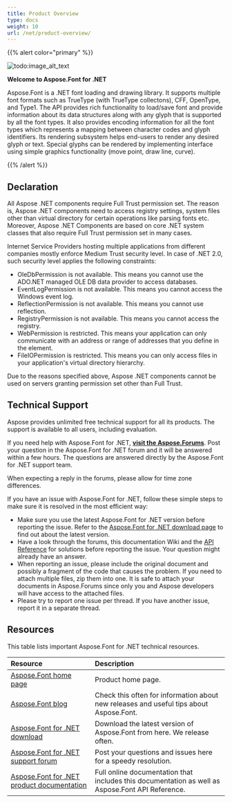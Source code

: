 ```yaml
---
title: Product Overview
type: docs
weight: 10
url: /net/product-overview/
---
```


{{% alert color="primary" %}}

![todo:image_alt_text](product-overview_1.png)

**Welcome to Aspose.Font for .NET**

Aspose.Font is a .NET font loading and drawing library. It supports multiple font formats such as TrueType (with TrueType collectons), CFF, OpenType, and Type1. The API provides rich functionality to load/save font and provide information about its data structures along with any glyph that is supported by all the font types. It also provides encoding information for all the font types which represents a mapping between character codes and glyph identifiers. Its rendering subsystem helps end-users to render any desired glyph or text. Special glyphs can be rendered by implementing interface using simple graphics functionality (move point, draw line, curve).

{{% /alert %}}
## **Declaration**
All Aspose .NET components require Full Trust permission set. The reason is, Aspose .NET components need to access registry settings, system files other than virtual directory for certain operations like parsing fonts etc. Moreover, Aspose .NET Components are based on core .NET system classes that also require Full Trust permission set in many cases.

Internet Service Providers hosting multiple applications from different companies mostly enforce Medium Trust security level. In case of .NET 2.0, such security level applies the following constraints:

- OleDbPermission is not available. This means you cannot use the ADO.NET managed OLE DB data provider to access databases.
- EventLogPermission is not available. This means you cannot access the Windows event log.
- ReflectionPermission is not available. This means you cannot use reflection.
- RegistryPermission is not available. This means you cannot access the registry.
- WebPermission is restricted. This means your application can only communicate with an address or range of addresses that you define in the <trust> element.
- FileIOPermission is restricted. This means you can only access files in your application's virtual directory hierarchy.

Due to the reasons specified above, Aspose .NET components cannot be used on servers granting permission set other than Full Trust.
## **Technical Support**
Aspose provides unlimited free technical support for all its products. The support is available to all users, including evaluation.

If you need help with Aspose.Font for .NET, [**visit the Aspose.Forums**](https://forum.aspose.com/). Post your question in the Aspose.Font for .NET forum and it will be answered within a few hours. The questions are answered directly by the Aspose.Font for .NET support team.

When expecting a reply in the forums, please allow for time zone differences.

If you have an issue with Aspose.Font for .NET, follow these simple steps to make sure it is resolved in the most efficient way:

- Make sure you use the latest Aspose.Font for .NET version before reporting the issue. Refer to the [Aspose.Font for .NET download page](https://www.nuget.org/packages/Aspose.Font/) to find out about the latest version.
- Have a look through the forums, this documentation Wiki and the [API Reference](https://apireference.aspose.com/net/font) for solutions before reporting the issue. Your question might already have an answer.
- When reporting an issue, please include the original document and possibly a fragment of the code that causes the problem. If you need to attach multiple files, zip them into one. It is safe to attach your documents in Aspose.Forums since only you and Aspose developers will have access to the attached files.
- Please try to report one issue per thread. If you have another issue, report it in a separate thread.
## **Resources**
This table lists important Aspose.Font for .NET technical resources.

|**Resource**|**Description**|
| :- | :- |
|[Aspose.Font home page](https://products.aspose.com/font/net)|Product home page.|
|[Aspose.Font blog](https://blog.aspose.com/category/font/)|Check this often for information about new releases and useful tips about Aspose.Font.|
|[Aspose.Font for .NET download](https://www.nuget.org/packages/Aspose.font/)|Download the latest version of Aspose.Font from here. We release often.|
|[Aspose.Font for .NET support forum](https://forum.aspose.com/font)|Post your questions and issues here for a speedy resolution.|
|[Aspose.Font for .NET product documentation](/font/net/home/)|Full online documentation that includes this documentation as well as Aspose.Font API Reference.|
